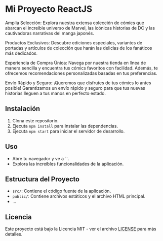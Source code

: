 # Mi Proyecto ReactJS

Amplia Selección: Explora nuestra extensa colección de cómics que abarcan el increíble universo de Marvel, las icónicas historias de DC y las cautivadoras narrativas del manga japonés.

Productos Exclusivos: Descubre ediciones especiales, variantes de portadas y artículos de colección que harán las delicias de los fanáticos más dedicados.

Experiencia de Compra Única: Navega por nuestra tienda en línea de manera sencilla y encuentra tus cómics favoritos con facilidad. Además, te ofrecemos recomendaciones personalizadas basadas en tus preferencias.

Envío Rápido y Seguro: ¡Queremos que disfrutes de tus cómics lo antes posible! Garantizamos un envío rápido y seguro para que tus nuevas historias lleguen a tus manos en perfecto estado.

## Instalación

1. Clona este repositorio.
2. Ejecuta `npm install` para instalar las dependencias.
3. Ejecuta `npm start` para iniciar el servidor de desarrollo.

## Uso

- Abre tu navegador y ve a ``.
- Explora las increíbles funcionalidades de la aplicación.

## Estructura del Proyecto

- `src/`: Contiene el código fuente de la aplicación.
- `public/`: Contiene archivos estáticos y el archivo HTML principal.
- ...

## Licencia

Este proyecto está bajo la Licencia MIT - ver el archivo [LICENSE](LICENSE) para más detalles.
